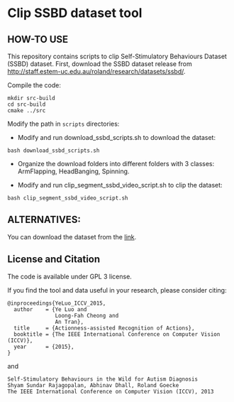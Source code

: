 Clip SSBD dataset tool
=======================

HOW-TO USE
----------
This repository contains scripts to clip Self-Stimulatory Behaviours Dataset (SSBD) dataset.
First, download the SSBD dataset release from http://staff.estem-uc.edu.au/roland/research/datasets/ssbd/.

Compile the code:
```
mkdir src-build
cd src-build
cmake ../src
```

Modify the path in `scripts` directories:

* Modify and run download_ssbd_scripts.sh to download the dataset:
```
bash download_ssbd_scripts.sh
```

* Organize the download folders into different folders with 3 classes: ArmFlapping, HeadBanging, Spinning.

* Modify and run clip_segment_ssbd_video_script.sh to clip the dataset:
```
bash clip_segment_ssbd_video_script.sh
```

ALTERNATIVES:
--------------
You can download the dataset from the [link]().

License and Citation
---------------------

The code is available under GPL 3 license.

If you find the tool and data useful in your research, please consider citing:
```
@inproceedings{YeLuo_ICCV_2015,
  author    = {Ye Luo and
               Loong-Fah Cheong and
               An Tran},
  title     = {Actionness-assisted Recognition of Actions},
  booktitle = {The IEEE International Conference on Computer Vision (ICCV)},
  year      = {2015},
}
```

and

```
Self-Stimulatory Behaviours in the Wild for Autism Diagnosis
Shyam Sundar Rajagopalan, Abhinav Dhall, Roland Goecke
The IEEE International Conference on Computer Vision (ICCV), 2013
```